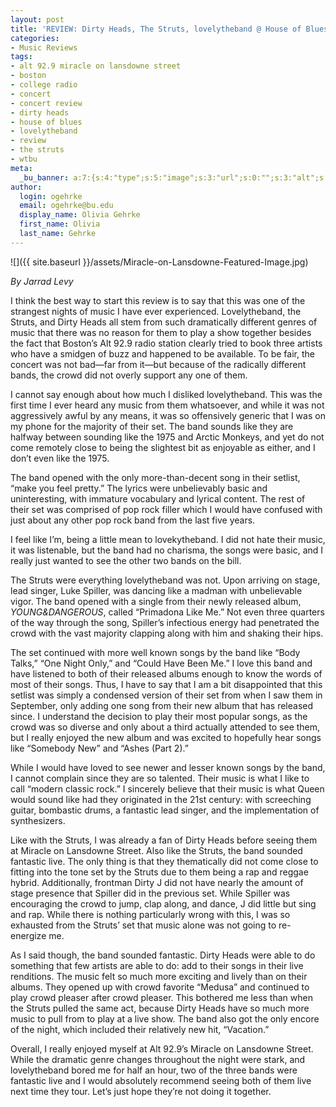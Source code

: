 ```yaml
---
layout: post
title: 'REVIEW: Dirty Heads, The Struts, lovelytheband @ House of Blues 12/03'
categories:
- Music Reviews
tags:
- alt 92.9 miracle on lansdowne street
- boston
- college radio
- concert
- concert review
- dirty heads
- house of blues
- lovelytheband
- review
- the struts
- wtbu
meta:
  _bu_banner: a:7:{s:4:"type";s:5:"image";s:3:"url";s:0:"";s:3:"alt";s:0:"";s:7:"post_id";s:0:"";s:4:"html";s:0:"";s:8:"position";s:12:"contentWidth";s:7:"caption";s:0:"";}
author:
  login: ogehrke
  email: ogehrke@bu.edu
  display_name: Olivia Gehrke
  first_name: Olivia
  last_name: Gehrke
---
```

![]({{ site.baseurl }}/assets/Miracle-on-Lansdowne-Featured-Image.jpg)

_By Jarrad Levy_

I think the best way to start this review is to say that this was one of the strangest nights of music I have ever experienced. Lovelytheband, the Struts, and Dirty Heads all stem from such dramatically different genres of music that there was no reason for them to play a show together besides the fact that Boston’s Alt 92.9 radio station clearly tried to book three artists who have a smidgen of buzz and happened to be available. To be fair, the concert was not bad—far from it—but because of the radically different bands, the crowd did not overly support any one of them.

I cannot say enough about how much I disliked lovelytheband. This was the first time I ever heard any music from them whatsoever, and while it was not aggressively awful by any means, it was so offensively generic that I was on my phone for the majority of their set. The band sounds like they are halfway between sounding like the 1975 and Arctic Monkeys, and yet do not come remotely close to being the slightest bit as enjoyable as either, and I don’t even like the 1975.

The band opened with the only more-than-decent song in their setlist, “make you feel pretty.” The lyrics were unbelievably basic and uninteresting, with immature vocabulary and lyrical content. The rest of their set was comprised of pop rock filler which I would have confused with just about any other pop rock band from the last five years.

I feel like I’m, being a little mean to lovekytheband. I did not hate their music, it was listenable, but the band had no charisma, the songs were basic, and I really just wanted to see the other two bands on the bill.

The Struts were everything lovelytheband was not. Upon arriving on stage, lead singer, Luke Spiller, was dancing like a madman with unbelievable vigor. The band opened with a single from their newly released album, _YOUNG&DANGEROUS_, called “Primadona Like Me.” Not even three quarters of the way through the song, Spiller’s infectious energy had penetrated the crowd with the vast majority clapping along with him and shaking their hips.

The set continued with more well known songs by the band like “Body Talks,” “One Night Only,” and “Could Have Been Me.” I love this band and have listened to both of their released albums enough to know the words of most of their songs. Thus, I have to say that I am a bit disappointed that this setlist was simply a condensed version of their set from when I saw them in September, only adding one song from their new album that has released since. I understand the decision to play their most popular songs, as the crowd was so diverse and only about a third actually attended to see them, but I really enjoyed the new album and was excited to hopefully hear songs like “Somebody New” and “Ashes (Part 2).”

While I would have loved to see newer and lesser known songs by the band, I cannot complain since they are so talented. Their music is what I like to call “modern classic rock.” I sincerely believe that their music is what Queen would sound like had they originated in the 21st century: with screeching guitar, bombastic drums, a fantastic lead singer, and the implementation of synthesizers.

Like with the Struts, I was already a fan of Dirty Heads before seeing them at Miracle on Lansdowne Street. Also like the Struts, the band sounded fantastic live. The only thing is that they thematically did not come close to fitting into the tone set by the Struts due to them being a rap and reggae hybrid. Additionally, frontman Dirty J did not have nearly the amount of stage presence that Spiller did in the previous set. While Spiller was encouraging the crowd to jump, clap along, and dance, J did little but sing and rap. While there is nothing particularly wrong with this, I was so exhausted from the Struts’ set that music alone was not going to re-energize me.

As I said though, the band sounded fantastic. Dirty Heads were able to do something that few artists are able to do: add to their songs in their live renditions. The music felt so much more exciting and lively than on their albums. They opened up with crowd favorite “Medusa” and continued to play crowd pleaser after crowd pleaser. This bothered me less than when the Struts pulled the same act, because Dirty Heads have so much more music to pull from to play at a live show. The band also got the only encore of the night, which included their relatively new hit, “Vacation.”

Overall, I really enjoyed myself at Alt 92.9’s Miracle on Lansdowne Street. While the dramatic genre changes throughout the night were stark, and lovelytheband bored me for half an hour, two of the three bands were fantastic live and I would absolutely recommend seeing both of them live next time they tour. Let’s just hope they’re not doing it together.